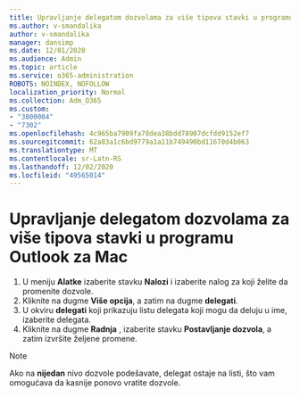 ```yaml
---
title: Upravljanje delegatom dozvolama za više tipova stavki u programu Outlook za Mac
ms.author: v-smandalika
author: v-smandalika
manager: dansimp
ms.date: 12/01/2020
ms.audience: Admin
ms.topic: article
ms.service: o365-administration
ROBOTS: NOINDEX, NOFOLLOW
localization_priority: Normal
ms.collection: Adm_O365
ms.custom:
- "3800004"
- "7302"
ms.openlocfilehash: 4c965ba7909fa78dea38bdd78907dcfdd9152ef7
ms.sourcegitcommit: 62a83a1c6bd9779a1a11b749490bd11670d4b063
ms.translationtype: MT
ms.contentlocale: sr-Latn-RS
ms.lasthandoff: 12/02/2020
ms.locfileid: "49565014"
---
```

# <a name="manage-delegate-permissions-for-multiple-item-types-in-outlook-for-mac"></a>Upravljanje delegatom dozvolama za više tipova stavki u programu Outlook za Mac

1. U meniju **Alatke** izaberite stavku **Nalozi** i izaberite nalog za koji želite da promenite dozvole.
2. Kliknite na dugme **Više opcija**, a zatim na dugme **delegati**.
3. U okviru **delegati** koji prikazuju listu delegata koji mogu da deluju u ime, izaberite delegata.
4. Kliknite na dugme **Radnja** , izaberite stavku **Postavljanje dozvola**, a zatim izvršite željene promene.

> [!NOTE]
> Ako na **nijedan** nivo dozvole podešavate, delegat ostaje na listi, što vam omogućava da kasnije ponovo vratite dozvole.
